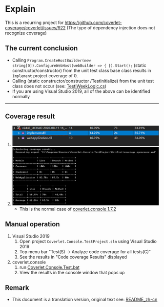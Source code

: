 # Explain

This is a recurring project for <https://github.com/coverlet-coverage/coverlet/issues/922> (The type of dependency injection does not recognize coverage)

## The current conclusion

- Calling `Program.CreateHostBuilder(new string[0]).ConfigureWebHost(webBuilder => { }).Start();` (static constructor/constructor) from the unit test class base class results in `Implement` project coverage of 0.
- Calling (static constructor/constructor /TestInitialize) from the unit test class does not occur (see: [TestIWeekLogic.cs](UnitTest/TestIWeekLogic.cs))
- If you are using Visual Studio 2019, all of the above can be identified normally

----

## Coverage result

1. ![Visual Studio 2019](RunningResultScreenshot/Visual%20Studio%202019_20200815165800.png)
1. ![coverlet.console 1.7.2](RunningResultScreenshot/coverlet.console%201.7.2_20200817162652.png)
    - This is the normal case of [coverlet.console 1.7.2](RunningResultScreenshot/coverlet.console%201.7.2_20200815165842.png)

## Manual operation

1. Visual Studio 2019
    1. Open project `Coverlet.Console.TestProject.sln` using Visual Studio 2019
    1. Top menu bar "Test(S) -> Analyze code coverage for all tests(C)"
    1. See the results in "Code coverage Results" displayed
1. coverlet.console
    1. run [Coverlet.Console.Test.bat](RunningResultScreenshot/Coverlet.Console.Test.bat)
    2. View the results in the console window that pops up

## Remark

- This document is a translation version, original text see: [README_zh-cn](README_zh-cn.md)
